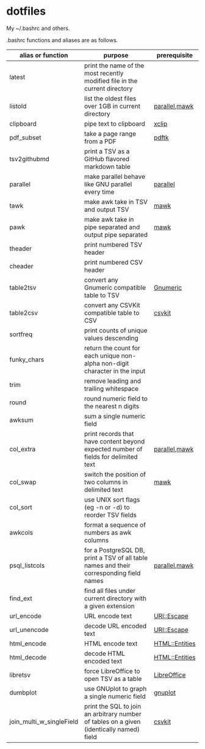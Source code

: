 dotfiles
========

My ~/.bashrc and others.

.bashrc functions and aliases are as follows.

alias or function|purpose|prerequisite
---|---|---
latest|print the name of the most recently modified file in the current directory|
listold|list the oldest files over 1GB in current directory|[parallel](http://www.gnu.org/software/parallel/),[mawk](http://invisible-island.net/mawk/)
clipboard|pipe text to clipboard|[xclip](http://sourceforge.net/projects/xclip/)
pdf_subset|take a page range from a PDF|[pdftk](https://www.pdflabs.com/tools/pdftk-the-pdf-toolkit/)
tsv2githubmd|print a TSV as a GitHub flavored markdown table|
parallel|make parallel behave like GNU parallel every time|[parallel](http://www.gnu.org/software/parallel/)
tawk|make awk take in TSV and output TSV|[mawk](http://invisible-island.net/mawk/)
pawk|make awk take in pipe separated and output pipe separated|[mawk](http://invisible-island.net/mawk/)
theader|print numbered TSV header|
cheader|print numbered CSV header|
table2tsv|convert any Gnumeric compatible table to TSV|[Gnumeric](http://www.gnumeric.org/)
table2csv|convert any CSVKit compatible table to CSV|[csvkit](https://csvkit.readthedocs.org)
sortfreq|print counts of unique values descending|
funky_chars|return the count for each unique non-alpha non-digit character in the input|
trim|remove leading and trailing whitespace|
round|round numeric field to the nearest n digits|
awksum|sum a single numeric field|
col_extra|print records that have content beyond expected number of fields for delimited text|[parallel](http://www.gnu.org/software/parallel/),[mawk](http://invisible-island.net/mawk/)
col_swap|switch the position of two columns in delimited text|[mawk](http://invisible-island.net/mawk/)
col_sort|use UNIX sort flags (eg -n or -d) to reorder TSV fields|
awkcols|format a sequence of numbers as awk columns|
psql_listcols|for a PostgreSQL DB, print a TSV of all table names and their corresponding field names|[parallel](http://www.gnu.org/software/parallel/),[mawk](http://invisible-island.net/mawk/)
find_ext|find all files under current directory with a given extension|
url_encode|URL encode text|[URI::Escape](http://search.cpan.org/dist/URI/URI/Escape.pm)
url_unencode|decode URL encoded text|[URI::Escape](http://search.cpan.org/dist/URI/URI/Escape.pm)
html_encode|HTML encode text|[HTML::Entities](http://search.cpan.org/dist/HTML-Parser/lib/HTML/Entities.pm)
html_decode|decode HTML encoded text|[HTML::Entities](http://search.cpan.org/dist/HTML-Parser/lib/HTML/Entities.pm)
libretsv|force LibreOffice to open TSV as a table|[LibreOffice](http://www.libreoffice.org/)
dumbplot|use GNUplot to graph a single numeric field|[gnuplot](http://www.gnuplot.info/download.html)
join_multi_w_singleField|print the SQL to join an arbitrary number of tables on a given (identically named) field|[csvkit](https://csvkit.readthedocs.org)
